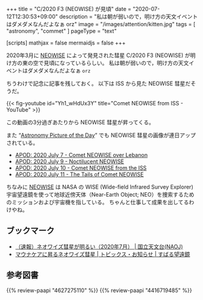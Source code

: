 +++
title = "C/2020 F3 (NEOWISE) が見頃"
date =  "2020-07-12T12:30:53+09:00"
description = "私は朝が弱いので，明け方の天文イベントはダメダメなんだよなぁ orz"
image = "/images/attention/kitten.jpg"
tags = [ "astronomy", "commet" ]
pageType = "text"

[scripts]
  mathjax = false
  mermaidjs = false
+++

2020年3月に [NEOWISE] によって発見された彗星 C/2020 F3 (NEOWISE) が明け方の東の空で見頃になっているらしい。
私は朝が弱いので，明け方の天文イベントはダメダメなんだよなぁ `orz`

ちうわけで記念に記事を残しておく。
以下は ISS から見た NEOWISE 彗星だそうだ。

{{< fig-youtube id="Yh1_wHdUx3Y" title="Comet NEOWISE from ISS - YouTube" >}}

この動画の3分過ぎあたりから NEOWISE 彗星が昇ってくる。

また “[Astronomy Picture of the Day](https://apod.nasa.gov/apod/)” でも NEOWISE 彗星の画像が連日アップされている。

- [APOD: 2020 July 7 - Comet NEOWISE over Lebanon](https://apod.nasa.gov/apod/ap200707.html)
- [APOD: 2020 July 9 - Noctilucent NEOWISE](https://apod.nasa.gov/apod/ap200709.html)
- [APOD: 2020 July 10 - Comet NEOWISE from the ISS](https://apod.nasa.gov/apod/ap200710.html)
- [APOD: 2020 July 11 - The Tails of Comet NEOWISE](https://apod.nasa.gov/apod/ap200711.html)

ちなみに [NEOWISE] は NASA の WISE (Wide-field Infrared Survey Explorer) 宇宙望遠鏡を使って地球近傍天体（Near-Earth Object; NEO）を捜索するためのミッションおよび宇宙機を指している。
ちゃんと仕事して成果を出してるわけやね。

## ブックマーク

- [（速報）ネオワイズ彗星が明るい（2020年7月） | 国立天文台(NAOJ)](https://www.nao.ac.jp/astro/sky/2020/07-topics05.html)
- [マウナケアに昇るネオワイズ彗星 | トピックス・お知らせ | すばる望遠鏡](https://subarutelescope.org/jp/news/topics/2020/07/08/2870.html)

[NEOWISE]: https://www.nasa.gov/mission_pages/neowise/main/ "NEOWISE | NASA"

## 参考図書

{{% review-paapi "4627275110" %}} <!-- 天体物理学 -->
{{% review-paapi "4416719485" %}} <!-- 天文年鑑 2020年版 -->
